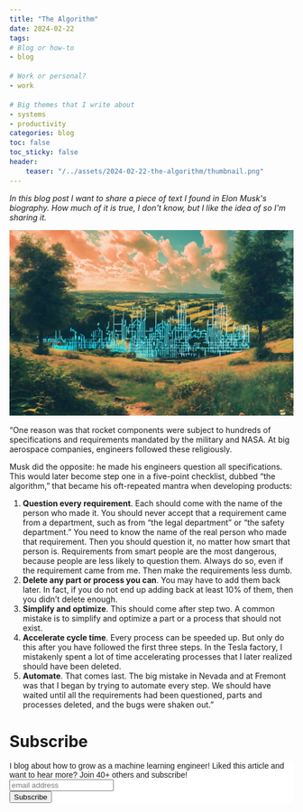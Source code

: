 ```yaml
---
title: "The Algorithm"
date: 2024-02-22
tags:
# Blog or how-to
- blog

# Work or personal?
- work

# Big themes that I write about
- systems
- productivity
categories: blog
toc: false
toc_sticky: false
header:
    teaser: "/../assets/2024-02-22-the-algorithm/thumbnail.png"
---
```

<!-- ctrl + alt + v -->

<!-- Checklist:
Title = insight
Interesting 1st sentence
Short and concise -->

*In this blog post I want to share a piece of text I found in Elon Musk's biography. How much of it is true, I don't know, but I like the idea of so I'm sharing it.*

![](/../assets/2024-02-22-the-algorithm/2024-02-23-11-39-17.png)

“One reason was that rocket components were subject to hundreds of specifications and requirements mandated by the military and NASA. At big aerospace companies, engineers followed these religiously. 

Musk did the opposite: he made his engineers question all specifications. This would later become step one in a five-point checklist, dubbed “the algorithm,” that became his oft-repeated mantra when developing products:

1. **Question every requirement**. Each should come with the name of the person who made it. You should never accept that a requirement came from a department, such as from “the legal department” or “the safety department.” You need to know the name of the real person who made that requirement. Then you should question it, no matter how smart that person is. Requirements from smart people are the most dangerous, because people are less likely to question them. Always do so, even if the requirement came from me. Then make the requirements less dumb.
2. **Delete any part or process you can**. You may have to add them back later. In fact, if you do not end up adding back at least 10% of them, then you didn’t delete enough.
3. **Simplify and optimize**. This should come after step two. A common mistake is to simplify and optimize a part or a process that should not exist.
4. **Accelerate cycle time**. Every process can be speeded up. But only do this after you have followed the first three steps. In the Tesla factory, I mistakenly spent a lot of time accelerating processes that I later realized should have been deleted.
5. **Automate**. That comes last. The big mistake in Nevada and at Fremont was that I began by trying to automate every step. We should have waited until all the requirements had been questioned, parts and processes deleted, and the bugs were shaken out.”

# Subscribe

<!-- Begin Mailchimp Signup Form -->
<link href="//cdn-images.mailchimp.com/embedcode/horizontal-slim-10_7.css" rel="stylesheet" type="text/css">
<style type="text/css">
#mc_embed_signup{background:#fff; clear:left; font:14px Helvetica,Arial,sans-serif; width:100%;}
/* Add your own Mailchimp form style overrides in your site stylesheet or in this style block.
    We recommend moving this block and the preceding CSS link to the HEAD of your HTML file. */
</style>
<div id="mc_embed_signup">
<form action="https://gmail.us3.list-manage.com/subscribe/post?u=92fe86c389878585bc87837e8&amp;id=50543deff9" method="post" id="mc-embedded-subscribe-form" name="mc-embedded-subscribe-form" class="validate" target="_blank" novalidate>
    <div id="mc_embed_signup_scroll">
<label for="mce-EMAIL">I blog about how to grow as a machine learning engineer! Liked this article and want to hear more? Join 40+ others and subscribe!</label>
<input type="email" value="" name="EMAIL" class="email" id="mce-EMAIL" placeholder="email address" required>
    <!-- real people should not fill this in and expect good things - do not remove this or risk form bot signups-->
    <div style="position: absolute; left: -5000px;" aria-hidden="true"><input type="text" name="b_92fe86c389878585bc87837e8_50543deff9" tabindex="-1" value=""></div>
    <div class="clear"><input type="submit" value="Subscribe" name="subscribe" id="mc-embedded-subscribe" class="button"></div>
    </div>
</form>
</div>
<!--End mc_embed_signup-->
    
